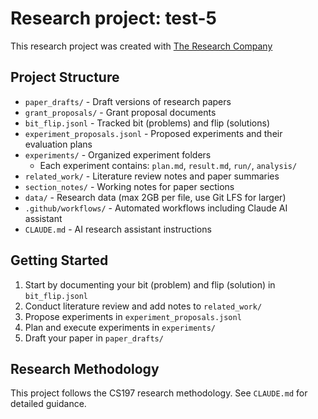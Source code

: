 # Research project: test-5

This research project was created with [The Research Company](https://theresearchcompany.ai)

## Project Structure

- `paper_drafts/` - Draft versions of research papers
- `grant_proposals/` - Grant proposal documents  
- `bit_flip.jsonl` - Tracked bit (problems) and flip (solutions)
- `experiment_proposals.jsonl` - Proposed experiments and their evaluation plans
- `experiments/` - Organized experiment folders
  - Each experiment contains: `plan.md`, `result.md`, `run/`, `analysis/`
- `related_work/` - Literature review notes and paper summaries
- `section_notes/` - Working notes for paper sections
- `data/` - Research data (max 2GB per file, use Git LFS for larger)
- `.github/workflows/` - Automated workflows including Claude AI assistant
- `CLAUDE.md` - AI research assistant instructions

## Getting Started

1. Start by documenting your bit (problem) and flip (solution) in `bit_flip.jsonl`
2. Conduct literature review and add notes to `related_work/`
3. Propose experiments in `experiment_proposals.jsonl`
4. Plan and execute experiments in `experiments/`
5. Draft your paper in `paper_drafts/`

## Research Methodology

This project follows the CS197 research methodology. See `CLAUDE.md` for detailed guidance.
